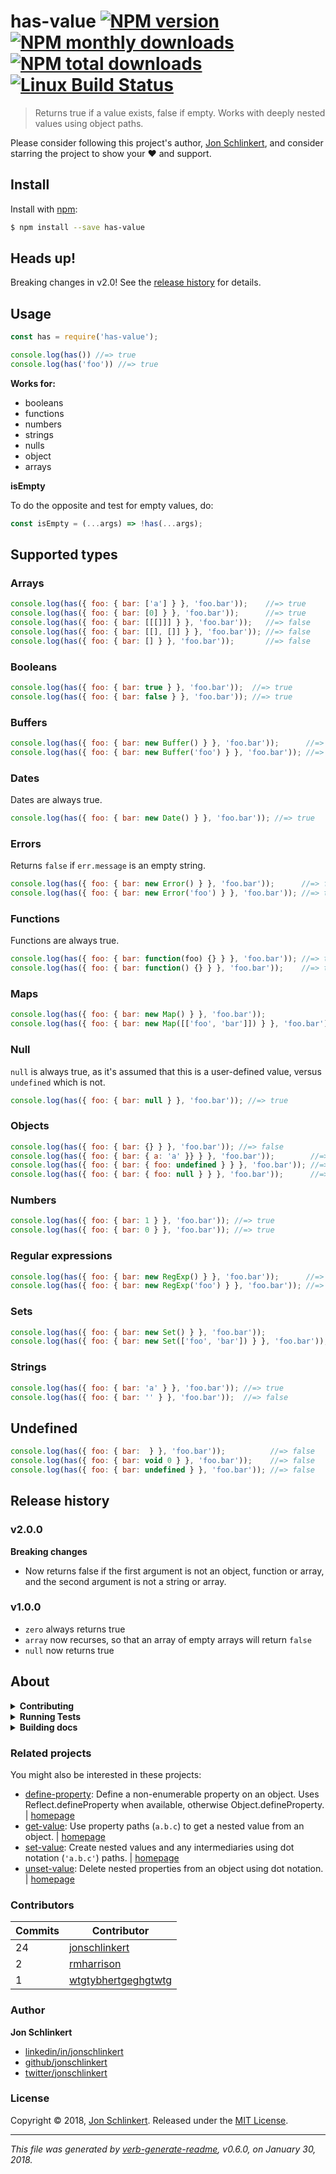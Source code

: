 # has-value [![NPM version](https://img.shields.io/npm/v/has-value.svg?style=flat)](https://www.npmjs.com/package/has-value) [![NPM monthly downloads](https://img.shields.io/npm/dm/has-value.svg?style=flat)](https://npmjs.org/package/has-value) [![NPM total downloads](https://img.shields.io/npm/dt/has-value.svg?style=flat)](https://npmjs.org/package/has-value) [![Linux Build Status](https://img.shields.io/travis/jonschlinkert/has-value.svg?style=flat&label=Travis)](https://travis-ci.org/jonschlinkert/has-value)

> Returns true if a value exists, false if empty. Works with deeply nested values using object paths.

Please consider following this project's author, [Jon Schlinkert](https://github.com/jonschlinkert), and consider starring the project to show your :heart: and support.

## Install

Install with [npm](https://www.npmjs.com/):

```sh
$ npm install --save has-value
```

## Heads up!

Breaking changes in v2.0! See the [release history](#release-history) for details.

## Usage

```js
const has = require('has-value');

console.log(has()) //=> true
console.log(has('foo')) //=> true
```

**Works for:**

* booleans
* functions
* numbers
* strings
* nulls
* object
* arrays

**isEmpty**

To do the opposite and test for empty values, do:

```js
const isEmpty = (...args) => !has(...args);
```

## Supported types

### Arrays

```js
console.log(has({ foo: { bar: ['a'] } }, 'foo.bar'));    //=> true
console.log(has({ foo: { bar: [0] } }, 'foo.bar'));      //=> true
console.log(has({ foo: { bar: [[[]]] } }, 'foo.bar'));   //=> false
console.log(has({ foo: { bar: [[], []] } }, 'foo.bar')); //=> false
console.log(has({ foo: { bar: [] } }, 'foo.bar'));       //=> false
```

### Booleans

```js
console.log(has({ foo: { bar: true } }, 'foo.bar'));  //=> true
console.log(has({ foo: { bar: false } }, 'foo.bar')); //=> true
```

### Buffers

```js
console.log(has({ foo: { bar: new Buffer() } }, 'foo.bar'));      //=> false
console.log(has({ foo: { bar: new Buffer('foo') } }, 'foo.bar')); //=> true
```

### Dates

Dates are always true.

```js
console.log(has({ foo: { bar: new Date() } }, 'foo.bar')); //=> true
```

### Errors

Returns `false` if `err.message` is an empty string.

```js
console.log(has({ foo: { bar: new Error() } }, 'foo.bar'));      //=> false
console.log(has({ foo: { bar: new Error('foo') } }, 'foo.bar')); //=> true
```

### Functions

Functions are always true.

```js
console.log(has({ foo: { bar: function(foo) {} } }, 'foo.bar')); //=> true
console.log(has({ foo: { bar: function() {} } }, 'foo.bar'));    //=> true
```

### Maps

```js
console.log(has({ foo: { bar: new Map() } }, 'foo.bar'));                 //=> false
console.log(has({ foo: { bar: new Map([['foo', 'bar']]) } }, 'foo.bar')); //=> true
```

### Null

`null` is always true, as it's assumed that this is a user-defined value, versus `undefined` which is not.

```js
console.log(has({ foo: { bar: null } }, 'foo.bar')); //=> true
```

### Objects

```js
console.log(has({ foo: { bar: {} } }, 'foo.bar')); //=> false
console.log(has({ foo: { bar: { a: 'a' }} } }, 'foo.bar'));        //=> true
console.log(has({ foo: { bar: { foo: undefined } } }, 'foo.bar')); //=> false
console.log(has({ foo: { bar: { foo: null } } }, 'foo.bar'));      //=> true
```

### Numbers

```js
console.log(has({ foo: { bar: 1 } }, 'foo.bar')); //=> true
console.log(has({ foo: { bar: 0 } }, 'foo.bar')); //=> true
```

### Regular expressions

```js
console.log(has({ foo: { bar: new RegExp() } }, 'foo.bar'));      //=> false
console.log(has({ foo: { bar: new RegExp('foo') } }, 'foo.bar')); //=> true
```

### Sets

```js
console.log(has({ foo: { bar: new Set() } }, 'foo.bar'));               //=> false
console.log(has({ foo: { bar: new Set(['foo', 'bar']) } }, 'foo.bar')); //=> true
```

### Strings

```js
console.log(has({ foo: { bar: 'a' } }, 'foo.bar')); //=> true
console.log(has({ foo: { bar: '' } }, 'foo.bar'));  //=> false
```

## Undefined

```js
console.log(has({ foo: { bar:  } }, 'foo.bar'));          //=> false
console.log(has({ foo: { bar: void 0 } }, 'foo.bar'));    //=> false
console.log(has({ foo: { bar: undefined } }, 'foo.bar')); //=> false
```

## Release history

### v2.0.0

**Breaking changes**

* Now returns false if the first argument is not an object, function or array, and the second argument is not a string or array.

### v1.0.0

* `zero` always returns true
* `array` now recurses, so that an array of empty arrays will return `false`
* `null` now returns true

## About

<details>
<summary><strong>Contributing</strong></summary>

Pull requests and stars are always welcome. For bugs and feature requests, [please create an issue](../../issues/new).

</details>

<details>
<summary><strong>Running Tests</strong></summary>

Running and reviewing unit tests is a great way to get familiarized with a library and its API. You can install dependencies and run tests with the following command:

```sh
$ npm install && npm test
```

</details>

<details>
<summary><strong>Building docs</strong></summary>

_(This project's readme.md is generated by [verb](https://github.com/verbose/verb-generate-readme), please don't edit the readme directly. Any changes to the readme must be made in the [.verb.md](.verb.md) readme template.)_

To generate the readme, run the following command:

```sh
$ npm install -g verbose/verb#dev verb-generate-readme && verb
```

</details>

### Related projects

You might also be interested in these projects:

* [define-property](https://www.npmjs.com/package/define-property): Define a non-enumerable property on an object. Uses Reflect.defineProperty when available, otherwise Object.defineProperty. | [homepage](https://github.com/jonschlinkert/define-property "Define a non-enumerable property on an object. Uses Reflect.defineProperty when available, otherwise Object.defineProperty.")
* [get-value](https://www.npmjs.com/package/get-value): Use property paths (`a.b.c`) to get a nested value from an object. | [homepage](https://github.com/jonschlinkert/get-value "Use property paths (`a.b.c`) to get a nested value from an object.")
* [set-value](https://www.npmjs.com/package/set-value): Create nested values and any intermediaries using dot notation (`'a.b.c'`) paths. | [homepage](https://github.com/jonschlinkert/set-value "Create nested values and any intermediaries using dot notation (`'a.b.c'`) paths.")
* [unset-value](https://www.npmjs.com/package/unset-value): Delete nested properties from an object using dot notation. | [homepage](https://github.com/jonschlinkert/unset-value "Delete nested properties from an object using dot notation.")

### Contributors

| **Commits** | **Contributor** | 
| --- | --- |
| 24 | [jonschlinkert](https://github.com/jonschlinkert) |
| 2 | [rmharrison](https://github.com/rmharrison) |
| 1 | [wtgtybhertgeghgtwtg](https://github.com/wtgtybhertgeghgtwtg) |

### Author

**Jon Schlinkert**

* [linkedin/in/jonschlinkert](https://linkedin.com/in/jonschlinkert)
* [github/jonschlinkert](https://github.com/jonschlinkert)
* [twitter/jonschlinkert](https://twitter.com/jonschlinkert)

### License

Copyright © 2018, [Jon Schlinkert](https://github.com/jonschlinkert).
Released under the [MIT License](LICENSE).

***

_This file was generated by [verb-generate-readme](https://github.com/verbose/verb-generate-readme), v0.6.0, on January 30, 2018._